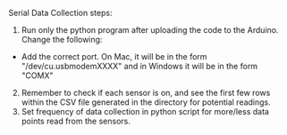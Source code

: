 Serial Data Collection steps:

1. Run only the python program after uploading the code to the Arduino. Change the following:
- Add the correct port. On Mac, it will be in the form "/dev/cu.usbmodemXXXX" and in Windows it will be in the form "COMX"

2. Remember to check if each sensor is on, and see the first few rows within the CSV file generated in the directory for potential readings.
3. Set frequency of data collection in python script for more/less data points read from the sensors.
